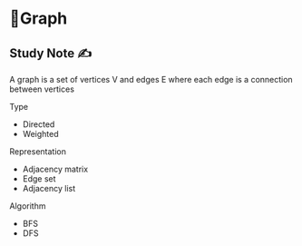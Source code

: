 # 🔢Graph

## Study Note ✍️

A graph is a set of vertices V and edges E where each edge is a connection between vertices

Type

- Directed 
- Weighted

Representation

- Adjacency matrix
- Edge set
- Adjacency list

Algorithm

- BFS
- DFS


